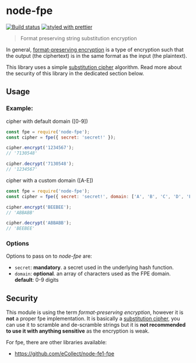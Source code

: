 # node-fpe

[![Build status](https://github.com/mderazon/node-fpe/workflows/build/badge.svg)](https://github.com/mderazon/node-fpe/actions) [![styled with prettier](https://img.shields.io/badge/styled_with-prettier-ff69b4.svg)](https://github.com/prettier/prettier)

> Format preserving string substitution encryption

In general, [format-preserving encryption](https://en.wikipedia.org/wiki/Format-preserving_encryption) is a type of encryption such that the output (the ciphertext) is in the same format as the input (the plaintext).

This library uses a simple [substitution cipher](https://en.wikipedia.org/wiki/Substitution_cipher) algorithm. Read more about the security of this library in the dedicated section below.

## Usage

### Example:

cipher with default domain ([0-9])

```js
const fpe = require('node-fpe');
const cipher = fpe({ secret: 'secret!' });

cipher.encrypt('1234567');
// '7130548'

cipher.decrypt('7130548');
// '1234567'
```

cipher with a custom domain ([A-E])

```js
const fpe = require('node-fpe');
const cipher = fpe({ secret: 'secret!', domain: ['A', 'B', 'C', 'D', 'E'] });

cipher.encrypt('BEEBEE');
// 'ABBABB'

cipher.decrypt('ABBABB');
// 'BEEBEE'
```

### Options

Options to pass on to _node-fpe_ are:

- `secret`: **mandatory**. a secret used in the underlying hash function.
- `domain`: **optional**. an array of characters used as the FPE domain. **default**: 0-9 digits

## Security

This module is using the term _format-preserving encryption_, however it is **not** a proper fpe implementation. It is basically a [substitution cipher](https://en.wikipedia.org/wiki/Substitution_cipher), you can use it to scramble and de-scramble strings but it is **not recommended to use it with anything sensitive** as the encryption is weak.

For fpe, there are other libraries available:

- https://github.com/eCollect/node-fe1-fpe
